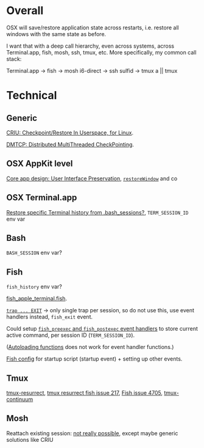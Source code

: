 # Overall

OSX will save/restore application state across restarts, i.e. restore all windows with the same state as before.

I want that with a deep call hierarchy, even across systems, across Terminal.app, fish, mosh, ssh, tmux, etc.
More specifically, my common call stack:

  Terminal.app -> fish -> mosh i6-direct -> ssh sulfid -> tmux a || tmux


# Technical

## Generic

[CRIU: Checkpoint/Restore In Userspace, for Linux](https://criu.org/).

[DMTCP: Distributed MultiThreaded CheckPointing](https://dmtcp.sourceforge.io/).

## OSX AppKit level

[Core app design: User Interface Preservation](https://developer.apple.com/library/archive/documentation/General/Conceptual/MOSXAppProgrammingGuide/CoreAppDesign/CoreAppDesign.html#//apple_ref/doc/uid/TP40010543-CH3-SW10),
[`restoreWindow`](https://developer.apple.com/documentation/appkit/nswindowrestoration/1526251-restorewindow) and co

## OSX Terminal.app

[Restore specific Terminal history from .bash_sessions?](https://apple.stackexchange.com/questions/311548/restore-specific-terminal-history-from-bash-sessions),
`TERM_SESSION_ID` env var

## Bash

`BASH_SESSION` env var?

## Fish

`fish_history` env var?

[fish_apple_terminal.fish](https://github.com/sparanoid/fish_apple_terminal).

[`trap ... EXIT`](https://fishshell.com/docs/current/cmds/trap.html)
-> only single trap per session, so do not use this, use event handlers instead, `fish_exit` event.

Could setup [`fish_preexec` and `fish_postexec` event handlers](https://fishshell.com/docs/current/cmds/function.html#cmd-function) to store current active command,
per session ID (`TERM_SESSION_ID`).

([Autoloading functions](https://fishshell.com/docs/current/language.html#autoloading-functions)
does not work for event handler functions.)

[Fish config](https://fishshell.com/docs/current/index.html#configuration) for startup script (startup event) + setting up other events.

## Tmux

[tmux-resurrect](https://github.com/tmux-plugins/tmux-resurrect/),
[tmux resurrect fish issue 217](https://github.com/tmux-plugins/tmux-resurrect/issues/217),
[Fish issue 4705](https://github.com/fish-shell/fish-shell/issues/4705),
[tmux-continuum](https://github.com/tmux-plugins/tmux-continuum)

## Mosh

Reattach existing session: [not really possible](https://github.com/mobile-shell/mosh/issues/394), except maybe generic solutions like CRIU
